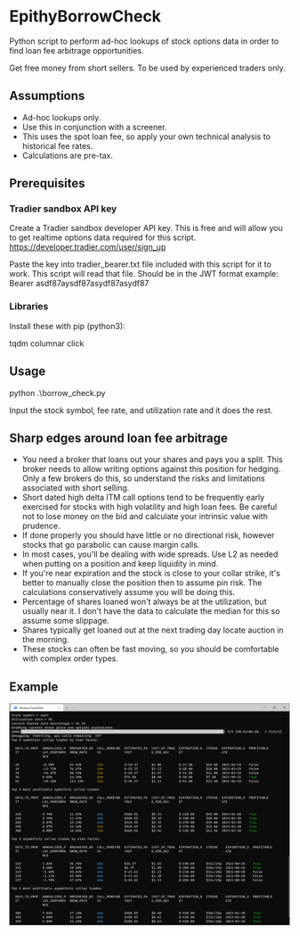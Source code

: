 # EpithyBorrowCheck

Python script to perform ad-hoc lookups of stock options data in order to find loan fee arbitrage opportunities.

Get free money from short sellers. To be used by experienced traders only.

## Assumptions

* Ad-hoc lookups only.
* Use this in conjunction with a screener.
* This uses the spot loan fee, so apply your own technical analysis to historical fee rates.
* Calculations are pre-tax.

## Prerequisites

### Tradier sandbox API key

Create a Tradier sandbox developer API key. This is free and will allow you to get realtime options data required for this script.
https://developer.tradier.com/user/sign_up

Paste the key into tradier_bearer.txt file included with this script for it to work. This script will read that file.
Should be in the JWT format example: Bearer asdf87aysdf87asydf87asydf87

### Libraries

Install these with pip (python3):

tqdm
columnar
click

## Usage

python .\borrow_check.py

Input the stock symbol, fee rate, and utilization rate and it does the rest.

## Sharp edges around loan fee arbitrage

* You need a broker that loans out your shares and pays you a split. This broker needs to allow writing options against this position for hedging. Only a few brokers do this, so understand the risks and limitations associated with short selling.
* Short dated high delta ITM call options tend to be frequently early exercised for stocks with high volatility and high loan fees. Be careful not to lose money on the bid and calculate your intrinsic value with prudence.
* If done properly you should have little or no directional risk, however stocks that go parabolic can cause margin calls.
* In most cases, you'll be dealing with wide spreads. Use L2 as needed when putting on a position and keep liquidity in mind.
* If you're near expiration and the stock is close to your collar strike, it's better to manually close the position then to assume pin risk. The calculations conservatively assume you will be doing this.
* Percentage of shares loaned won't always be at the utilization, but usually near it. I don't have the data to calculate the median for this so assume some slippage.
* Shares typically get loaned out at the next trading day locate auction in the morning.
* These stocks can often be fast moving, so you should be comfortable with complex order types.

## Example

![Example usage](https://github.com/gnelabs/EpithyBorrowCheck/blob/main/example/screenshot.png?raw=true)
